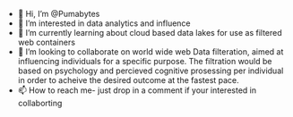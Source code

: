 - 👋 Hi, I’m @Pumabytes
- 👀 I’m interested in data analytics and influence
- 🌱 I’m currently learning about cloud based data lakes for use as filtered web containers
- 💞️ I’m looking to collaborate on world wide web Data filteration, aimed at influencing individuals for a specific purpose. 
     The filtration would be based on psychology and percieved cognitive prosessing per individual in order to acheive the desired outcome at the fastest pace.
- 📫 How to reach me- just drop in a comment if your interested in collaborting

<!---
Pumabytes/Pumabytes is a ✨ special ✨ repository because its `README.md` (this file) appears on your GitHub profile.
You can click the Preview link to take a look at your changes.
--->

